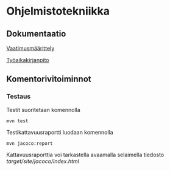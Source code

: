 # Ohjelmistotekniikka

## Dokumentaatio
[Vaatimusmäärittely](https://github.com/tumajote/ot-harjoitustyo/blob/master/dokumentaatio/vaatimusmaarittely.md)

[Työaikakirjanpito](https://github.com/tumajote/ot-harjoitustyo/blob/master/dokumentaatio/tuntikirjanpito.md)


## Komentorivitoiminnot

### Testaus

Testit suoritetaan komennolla

```
mvn test
```

Testikattavuusraportti luodaan komennolla

```
mvn jacoco:report
```

Kattavuusraporttia voi tarkastella avaamalla selaimella tiedosto _target/site/jacoco/index.html_

